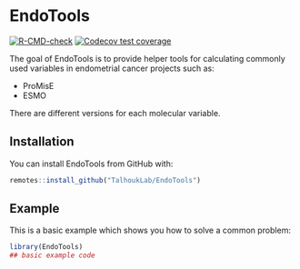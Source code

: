 
# EndoTools

<!-- badges: start -->
[![R-CMD-check](https://github.com/TalhoukLab/EndoTools/workflows/R-CMD-check/badge.svg)](https://github.com/TalhoukLab/EndoTools/actions)
[![Codecov test coverage](https://codecov.io/gh/TalhoukLab/EndoTools/branch/master/graph/badge.svg)](https://codecov.io/gh/TalhoukLab/EndoTools?branch=master)
<!-- badges: end -->

The goal of EndoTools is to provide helper tools for calculating commonly used variables in endometrial cancer projects such as:

- ProMisE
- ESMO

There are different versions for each molecular variable.

## Installation

You can install EndoTools from GitHub with:

``` r
remotes::install_github("TalhoukLab/EndoTools")
```

## Example

This is a basic example which shows you how to solve a common problem:

``` r
library(EndoTools)
## basic example code
```


